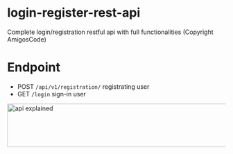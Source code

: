 # login-register-rest-api
Complete login/registration restful api with full functionalities (Copyright AmigosCode)

# Endpoint
- POST <code>/api/v1/registration/</code> registrating user
- GET <code>/login</code> sign-in user


<img src="https://github.com/eltacshikhsaidov/login-register-rest-api/blob/main/registration.png?raw=true" alt="api explained" height=100px width=800px>
